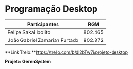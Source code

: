 # Programação Desktop
|Participantes|RGM |
|-----|-----|
|  Felipe Sakai Ipolito|802.465 |
|João Gabriel Zamarian Furtado|802.372|

**Link Trelo:**https://trello.com/b/dl2bTw7i/projeto-desktop

**Projeto: GerenSystem**
